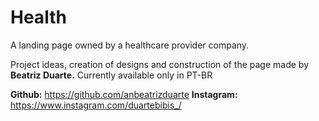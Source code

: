 # Health
A landing page owned by a healthcare provider company.

Project ideas, creation of designs and construction of the page made by **Beatriz Duarte.**
Currently available only in PT-BR

**Github:** https://github.com/anbeatrizduarte
**Instagram:** https://www.instagram.com/duartebibis_/
